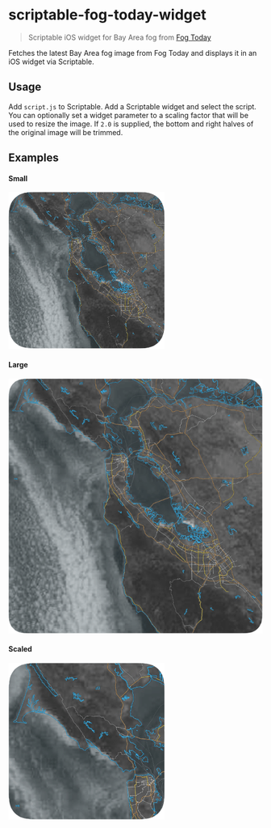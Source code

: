 # scriptable-fog-today-widget

> Scriptable iOS widget for Bay Area fog from [Fog Today](https://fog.today)

Fetches the latest Bay Area fog image from Fog Today and displays it in an iOS widget via Scriptable. 

## Usage

Add `script.js` to Scriptable. Add a Scriptable widget and select the script. You can optionally set a widget parameter to a scaling factor that will be used to resize the image. If `2.0` is supplied, the bottom and right halves of the original image will be trimmed. 

## Examples

#### Small

![small widget](small.png)

#### Large

![large widget](large.png)

#### Scaled

![scaled](scaled.png)
